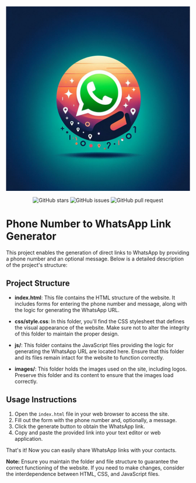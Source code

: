![Readme Image](readme.jpg)
<div align="center">

![GitHub stars](https://img.shields.io/github/stars/MattEzekiel/wa.me-converter)
![GitHub issues](https://img.shields.io/github/issues/MattEzekiel/wa.me-converter)
![GitHub pull request](https://img.shields.io/github/issues-pr-raw/MattEzekiel/wa.me-converter)

</div>

# Phone Number to WhatsApp Link Generator

This project enables the generation of direct links to WhatsApp by providing a phone number and an optional message. Below is a detailed description of the project's structure:

## Project Structure

- **index.html**: This file contains the HTML structure of the website. It includes forms for entering the phone number and message, along with the logic for generating the WhatsApp URL.

- **css/style.css**: In this folder, you'll find the CSS stylesheet that defines the visual appearance of the website. Make sure not to alter the integrity of this folder to maintain the proper design.

- **js/**: This folder contains the JavaScript files providing the logic for generating the WhatsApp URL are located here. Ensure that this folder and its files remain intact for the website to function correctly.

- **images/**: This folder holds the images used on the site, including logos. Preserve this folder and its content to ensure that the images load correctly.

## Usage Instructions

1. Open the `index.html` file in your web browser to access the site.
2. Fill out the form with the phone number and, optionally, a message.
3. Click the generate button to obtain the WhatsApp link.
4. Copy and paste the provided link into your text editor or web application.

That's it! Now you can easily share WhatsApp links with your contacts.

**Note:** Ensure you maintain the folder and file structure to guarantee the correct functioning of the website. If you need to make changes, consider the interdependence between HTML, CSS, and JavaScript files.
